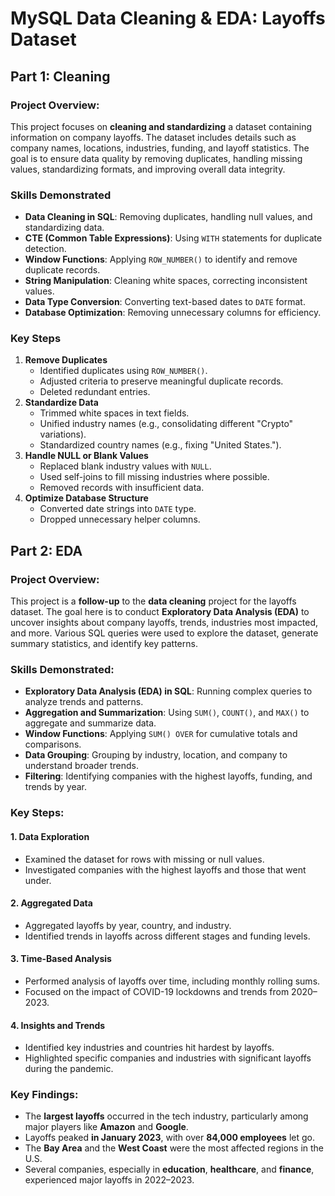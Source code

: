 # MySQL Data Cleaning & EDA: Layoffs Dataset

## Part 1: Cleaning
### Project Overview:
This project focuses on **cleaning and standardizing** a dataset containing information on company layoffs. The dataset includes details such as company names, locations, industries, funding, and layoff statistics. The goal is to ensure data quality by removing duplicates, handling missing values, standardizing formats, and improving overall data integrity.

### Skills Demonstrated
- **Data Cleaning in SQL**: Removing duplicates, handling null values, and standardizing data.
- **CTE (Common Table Expressions)**: Using `WITH` statements for duplicate detection.
- **Window Functions**: Applying `ROW_NUMBER()` to identify and remove duplicate records.
- **String Manipulation**: Cleaning white spaces, correcting inconsistent values.
- **Data Type Conversion**: Converting text-based dates to `DATE` format.
- **Database Optimization**: Removing unnecessary columns for efficiency.

### Key Steps
1. **Remove Duplicates**
   - Identified duplicates using `ROW_NUMBER()`.
   - Adjusted criteria to preserve meaningful duplicate records.
   - Deleted redundant entries.
2. **Standardize Data**
   - Trimmed white spaces in text fields.
   - Unified industry names (e.g., consolidating different "Crypto" variations).
   - Standardized country names (e.g., fixing "United States.").
3. **Handle NULL or Blank Values**
   - Replaced blank industry values with `NULL`.
   - Used self-joins to fill missing industries where possible.
   - Removed records with insufficient data.
4. **Optimize Database Structure**
   - Converted date strings into `DATE` type.
   - Dropped unnecessary helper columns.

## Part 2: EDA
### Project Overview:
This project is a **follow-up** to the **data cleaning** project for the layoffs dataset. The goal here is to conduct **Exploratory Data Analysis (EDA)** to uncover insights about company layoffs, trends, industries most impacted, and more. Various SQL queries were used to explore the dataset, generate summary statistics, and identify key patterns.

### Skills Demonstrated:
- **Exploratory Data Analysis (EDA) in SQL**: Running complex queries to analyze trends and patterns.
- **Aggregation and Summarization**: Using `SUM()`, `COUNT()`, and `MAX()` to aggregate and summarize data.
- **Window Functions**: Applying `SUM() OVER` for cumulative totals and comparisons.
- **Data Grouping**: Grouping by industry, location, and company to understand broader trends.
- **Filtering**: Identifying companies with the highest layoffs, funding, and trends by year.

### Key Steps:

#### 1. Data Exploration
- Examined the dataset for rows with missing or null values.
- Investigated companies with the highest layoffs and those that went under.

#### 2. Aggregated Data
- Aggregated layoffs by year, country, and industry.
- Identified trends in layoffs across different stages and funding levels.

#### 3. Time-Based Analysis
- Performed analysis of layoffs over time, including monthly rolling sums.
- Focused on the impact of COVID-19 lockdowns and trends from 2020–2023.

#### 4. Insights and Trends
- Identified key industries and countries hit hardest by layoffs.
- Highlighted specific companies and industries with significant layoffs during the pandemic.

### Key Findings:
- The **largest layoffs** occurred in the tech industry, particularly among major players like **Amazon** and **Google**.
- Layoffs peaked **in January 2023**, with over **84,000 employees** let go.
- The **Bay Area** and the **West Coast** were the most affected regions in the U.S.
- Several companies, especially in **education**, **healthcare**, and **finance**, experienced major layoffs in 2022–2023.

